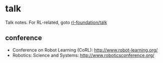 # talk
Talk notes.
For RL-related, goto [rl-foundation/talk](https://github.com/tttor/rl-foundation/tree/master/talk)

## conference
* Conference on Robot Learning (CoRL): http://www.robot-learning.org/
* Robotics: Science and Systems: http://www.roboticsconference.org/
